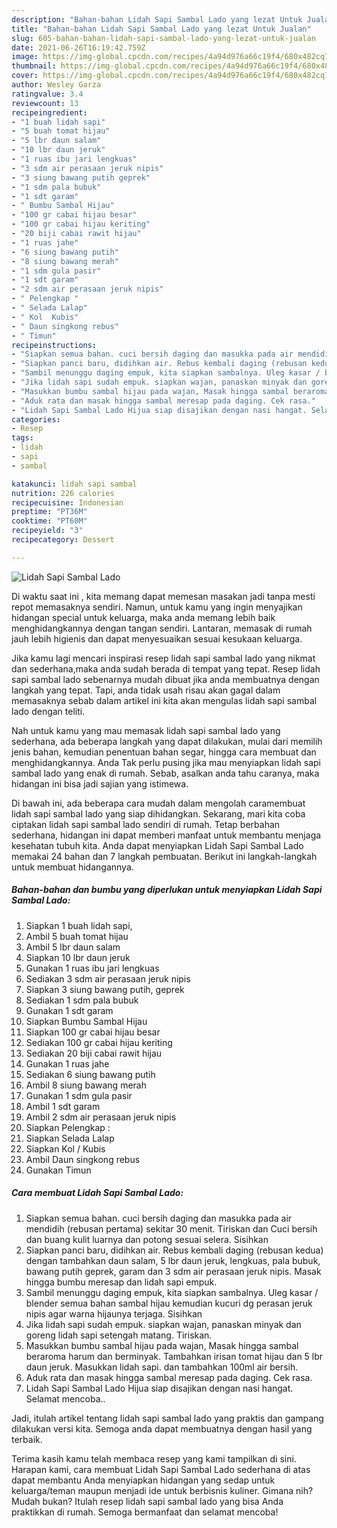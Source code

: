 ```yaml
---
description: "Bahan-bahan Lidah Sapi Sambal Lado yang lezat Untuk Jualan"
title: "Bahan-bahan Lidah Sapi Sambal Lado yang lezat Untuk Jualan"
slug: 605-bahan-bahan-lidah-sapi-sambal-lado-yang-lezat-untuk-jualan
date: 2021-06-26T16:19:42.759Z
image: https://img-global.cpcdn.com/recipes/4a94d976a66c19f4/680x482cq70/lidah-sapi-sambal-lado-foto-resep-utama.jpg
thumbnail: https://img-global.cpcdn.com/recipes/4a94d976a66c19f4/680x482cq70/lidah-sapi-sambal-lado-foto-resep-utama.jpg
cover: https://img-global.cpcdn.com/recipes/4a94d976a66c19f4/680x482cq70/lidah-sapi-sambal-lado-foto-resep-utama.jpg
author: Wesley Garza
ratingvalue: 3.4
reviewcount: 13
recipeingredient:
- "1 buah lidah sapi"
- "5 buah tomat hijau"
- "5 lbr daun salam"
- "10 lbr daun jeruk"
- "1 ruas ibu jari lengkuas"
- "3 sdm air perasaan jeruk nipis"
- "3 siung bawang putih geprek"
- "1 sdm pala bubuk"
- "1 sdt garam"
- " Bumbu Sambal Hijau"
- "100 gr cabai hijau besar"
- "100 gr cabai hijau keriting"
- "20 biji cabai rawit hijau"
- "1 ruas jahe"
- "6 siung bawang putih"
- "8 siung bawang merah"
- "1 sdm gula pasir"
- "1 sdt garam"
- "2 sdm air perasaan jeruk nipis"
- " Pelengkap "
- " Selada Lalap"
- " Kol  Kubis"
- " Daun singkong rebus"
- " Timun"
recipeinstructions:
- "Siapkan semua bahan. cuci bersih daging dan masukka pada air mendidih (rebusan pertama) sekitar 30 menit. Tiriskan dan Cuci bersih dan buang kulit luarnya dan potong sesuai selera. Sisihkan"
- "Siapkan panci baru, didihkan air. Rebus kembali daging (rebusan kedua) dengan tambahkan daun salam, 5 lbr daun jeruk, lengkuas, pala bubuk, bawang putih geprek, garam dan 3 sdm air perasaan jeruk nipis. Masak hingga bumbu meresap dan lidah sapi empuk."
- "Sambil menunggu daging empuk, kita siapkan sambalnya. Uleg kasar / blender semua bahan sambal hijau kemudian kucuri dg perasan jeruk nipis agar warna hijaunya terjaga. Sisihkan"
- "Jika lidah sapi sudah empuk. siapkan wajan, panaskan minyak dan goreng lidah sapi setengah matang. Tiriskan."
- "Masukkan bumbu sambal hijau pada wajan, Masak hingga sambal beraroma harum dan berminyak. Tambahkan irisan tomat hijau dan 5 lbr daun jeruk. Masukkan lidah sapi. dan tambahkan 100ml air bersih."
- "Aduk rata dan masak hingga sambal meresap pada daging. Cek rasa."
- "Lidah Sapi Sambal Lado Hijua siap disajikan dengan nasi hangat. Selamat mencoba.."
categories:
- Resep
tags:
- lidah
- sapi
- sambal

katakunci: lidah sapi sambal 
nutrition: 226 calories
recipecuisine: Indonesian
preptime: "PT36M"
cooktime: "PT60M"
recipeyield: "3"
recipecategory: Dessert

---
```



![Lidah Sapi Sambal Lado](https://img-global.cpcdn.com/recipes/4a94d976a66c19f4/680x482cq70/lidah-sapi-sambal-lado-foto-resep-utama.jpg)

Di waktu  saat ini , kita memang dapat memesan masakan jadi tanpa mesti repot memasaknya sendiri. Namun, untuk kamu yang ingin menyajikan hidangan special untuk keluarga, maka anda memang lebih baik menghidangkannya dengan tangan sendiri. Lantaran, memasak di rumah jauh lebih higienis dan dapat menyesuaikan sesuai kesukaan keluarga.

Jika kamu lagi mencari inspirasi resep lidah sapi sambal lado yang nikmat dan sederhana,maka anda sudah berada di tempat yang tepat. Resep lidah sapi sambal lado  sebenarnya mudah dibuat jika anda membuatnya dengan langkah yang tepat. Tapi, anda tidak usah risau akan gagal dalam memasaknya 
sebab dalam artikel ini kita akan mengulas lidah sapi sambal lado dengan teliti.  



Nah untuk kamu yang mau memasak lidah sapi sambal lado yang sederhana, ada beberapa langkah yang dapat dilakukan, mulai dari memilih jenis bahan, kemudian penentuan bahan segar, hingga cara membuat dan menghidangkannya. Anda Tak perlu pusing jika mau menyiapkan lidah sapi sambal lado yang enak di rumah. Sebab, asalkan anda  tahu caranya, maka hidangan ini bisa jadi sajian yang istimewa.

Di bawah ini, ada beberapa cara mudah dalam mengolah caramembuat lidah sapi sambal lado yang siap dihidangkan. Sekarang, mari kita coba ciptakan lidah sapi sambal lado sendiri di rumah. Tetap berbahan sederhana, hidangan ini dapat memberi manfaat untuk membantu menjaga kesehatan tubuh kita. Anda dapat menyiapkan Lidah Sapi Sambal Lado memakai 24 bahan dan 7 langkah pembuatan. Berikut ini langkah-langkah untuk membuat hidangannya.

<!--inarticleads1-->

##### Bahan-bahan dan bumbu yang diperlukan untuk menyiapkan Lidah Sapi Sambal Lado:

1. Siapkan 1 buah lidah sapi,
1. Ambil 5 buah tomat hijau
1. Ambil 5 lbr daun salam
1. Siapkan 10 lbr daun jeruk
1. Gunakan 1 ruas ibu jari lengkuas
1. Sediakan 3 sdm air perasaan jeruk nipis
1. Siapkan 3 siung bawang putih, geprek
1. Sediakan 1 sdm pala bubuk
1. Gunakan 1 sdt garam
1. Siapkan  Bumbu Sambal Hijau
1. Siapkan 100 gr cabai hijau besar
1. Sediakan 100 gr cabai hijau keriting
1. Sediakan 20 biji cabai rawit hijau
1. Gunakan 1 ruas jahe
1. Sediakan 6 siung bawang putih
1. Ambil 8 siung bawang merah
1. Gunakan 1 sdm gula pasir
1. Ambil 1 sdt garam
1. Ambil 2 sdm air perasaan jeruk nipis
1. Siapkan  Pelengkap :
1. Siapkan  Selada Lalap
1. Siapkan  Kol / Kubis
1. Ambil  Daun singkong rebus
1. Gunakan  Timun




<!--inarticleads2-->

##### Cara membuat Lidah Sapi Sambal Lado:

1. Siapkan semua bahan. cuci bersih daging dan masukka pada air mendidih (rebusan pertama) sekitar 30 menit. Tiriskan dan Cuci bersih dan buang kulit luarnya dan potong sesuai selera. Sisihkan
1. Siapkan panci baru, didihkan air. Rebus kembali daging (rebusan kedua) dengan tambahkan daun salam, 5 lbr daun jeruk, lengkuas, pala bubuk, bawang putih geprek, garam dan 3 sdm air perasaan jeruk nipis. Masak hingga bumbu meresap dan lidah sapi empuk.
1. Sambil menunggu daging empuk, kita siapkan sambalnya. Uleg kasar / blender semua bahan sambal hijau kemudian kucuri dg perasan jeruk nipis agar warna hijaunya terjaga. Sisihkan
1. Jika lidah sapi sudah empuk. siapkan wajan, panaskan minyak dan goreng lidah sapi setengah matang. Tiriskan.
1. Masukkan bumbu sambal hijau pada wajan, Masak hingga sambal beraroma harum dan berminyak. Tambahkan irisan tomat hijau dan 5 lbr daun jeruk. Masukkan lidah sapi. dan tambahkan 100ml air bersih.
1. Aduk rata dan masak hingga sambal meresap pada daging. Cek rasa.
1. Lidah Sapi Sambal Lado Hijua siap disajikan dengan nasi hangat. Selamat mencoba..




Jadi, itulah artikel tentang  lidah sapi sambal lado  yang praktis dan gampang dilakukan versi kita. Semoga anda dapat membuatnya dengan hasil yang terbaik. 

Terima kasih kamu telah membaca resep yang kami tampilkan di sini. Harapan kami, cara membuat  Lidah Sapi Sambal Lado sederhana di atas dapat membantu Anda menyiapkan hidangan yang sedap untuk keluarga/teman maupun menjadi ide untuk berbisnis kuliner. Gimana nih? Mudah bukan? Itulah resep lidah sapi sambal lado yang bisa Anda praktikkan di rumah. Semoga bermanfaat dan selamat mencoba!

